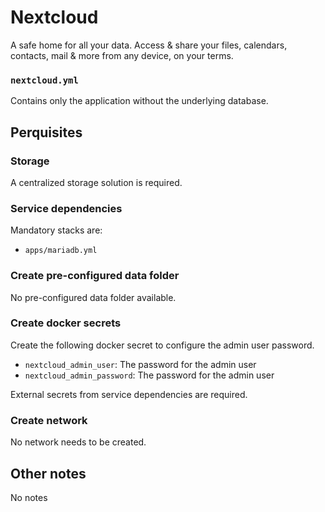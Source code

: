 # Nextcloud

A safe home for all your data. Access & share your files, calendars, contacts, mail & more from any device, on your terms.

### `nextcloud.yml`
Contains only the application without the underlying database.

## Perquisites
### Storage
A centralized storage solution is required.

### Service dependencies
Mandatory stacks are:
- `apps/mariadb.yml`

### Create pre-configured data folder
No pre-configured data folder available.

### Create docker secrets
Create the following docker secret to configure the admin user password.

- `nextcloud_admin_user`: The password for the admin user
- `nextcloud_admin_password`: The password for the admin user

External secrets from service dependencies are required.

### Create network
No network needs to be created.

## Other notes
No notes